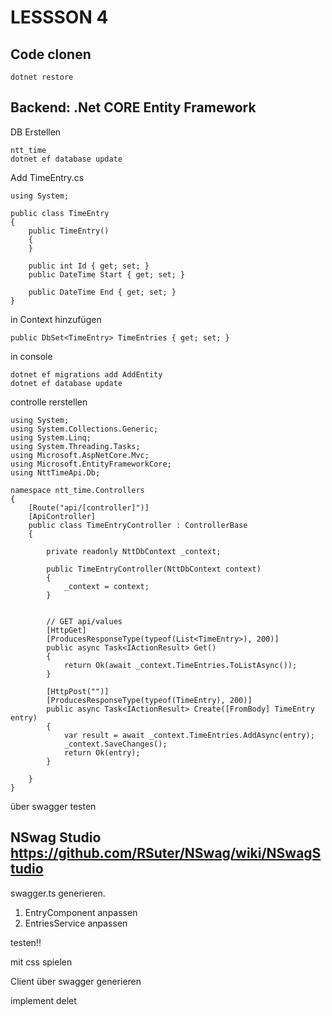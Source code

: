 # LESSSON 4

## Code clonen

    dotnet restore

## Backend: .Net CORE Entity Framework

DB Erstellen

    ntt_time
    dotnet ef database update



Add TimeEntry.cs

    using System;

    public class TimeEntry
    {
        public TimeEntry()
        {
        }

        public int Id { get; set; }
        public DateTime Start { get; set; }

        public DateTime End { get; set; }
    }


in Context hinzufügen

    public DbSet<TimeEntry> TimeEntries { get; set; }

in console

    dotnet ef migrations add AddEntity
    dotnet ef database update



controlle rerstellen

    using System;
    using System.Collections.Generic;
    using System.Linq;
    using System.Threading.Tasks;
    using Microsoft.AspNetCore.Mvc;
    using Microsoft.EntityFrameworkCore;
    using NttTimeApi.Db;

    namespace ntt_time.Controllers
    {
        [Route("api/[controller]")]
        [ApiController]
        public class TimeEntryController : ControllerBase
        {

            private readonly NttDbContext _context;

            public TimeEntryController(NttDbContext context)
            {
                _context = context;
            }


            // GET api/values
            [HttpGet]
            [ProducesResponseType(typeof(List<TimeEntry>), 200)]
            public async Task<IActionResult> Get()
            {
                return Ok(await _context.TimeEntries.ToListAsync());
            }

            [HttpPost("")]
            [ProducesResponseType(typeof(TimeEntry), 200)]
            public async Task<IActionResult> Create([FromBody] TimeEntry entry)
            {
                var result = await _context.TimeEntries.AddAsync(entry);
                _context.SaveChanges();
                return Ok(entry);
            }

        }
    }

über swagger testen

## NSwag Studio <https://github.com/RSuter/NSwag/wiki/NSwagStudio>

swagger.ts generieren.

1. EntryComponent anpassen
1. EntriesService anpassen

testen!!

mit css spielen

Client über swagger generieren

implement delet